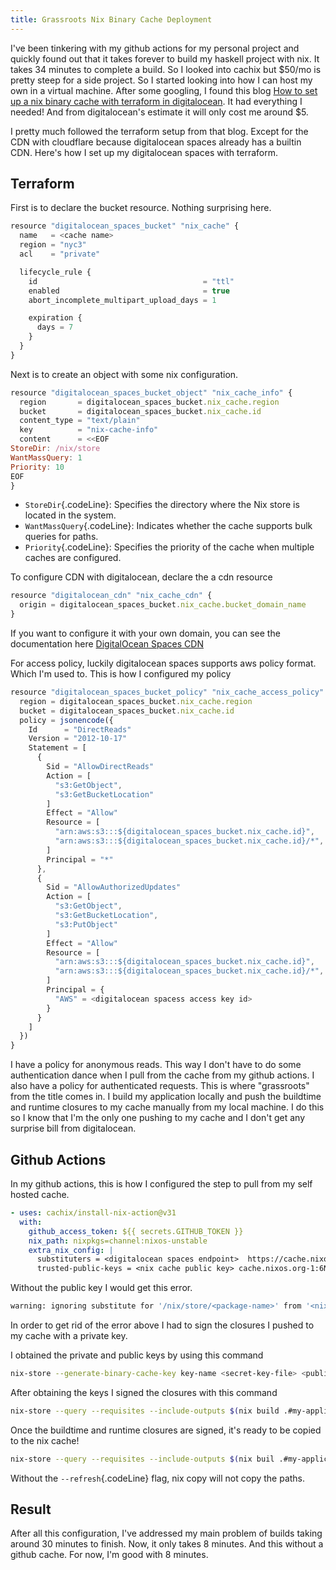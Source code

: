 ```yaml
---
title: Grassroots Nix Binary Cache Deployment
---
```


I've been tinkering with my github actions for my personal project and quickly found out that it takes forever to build my haskell project with nix. It takes 34 minutes to complete a build. So I looked into cachix but $50/mo is pretty steep for a side project. So I started looking into how I can host my own in a virtual machine. After some googling, I found this blog [How to set up a nix binary cache with terraform in digitalocean](https://aldoborrero.com/posts/2022/11/25/how-to-set-up-a-nix-binary-cache-with-terraform-in-digitalocean--cloudflare/). It had everything I needed! And from digitalocean's estimate it will only cost me around $5.

I pretty much followed the terraform setup from that blog. Except for the CDN with cloudflare because digitalocean spaces already has a builtin CDN. Here's how I set up my digitalocean spaces with terraform.

## Terraform

First is to declare the bucket resource. Nothing surprising here. 
```javascript
resource "digitalocean_spaces_bucket" "nix_cache" {
  name   = <cache name>
  region = "nyc3"
  acl    = "private"

  lifecycle_rule {
    id                                     = "ttl"
    enabled                                = true
    abort_incomplete_multipart_upload_days = 1

    expiration {
      days = 7
    }
  }
}
```

Next is to create an object with some nix configuration.
```javascript
resource "digitalocean_spaces_bucket_object" "nix_cache_info" {
  region       = digitalocean_spaces_bucket.nix_cache.region
  bucket       = digitalocean_spaces_bucket.nix_cache.id
  content_type = "text/plain"
  key          = "nix-cache-info"
  content      = <<EOF
StoreDir: /nix/store
WantMassQuery: 1
Priority: 10
EOF
}
```
* `StoreDir`{.codeLine}: Specifies the directory where the Nix store is located in the system.
* `WantMassQuery`{.codeLine}: Indicates whether the cache supports bulk queries for paths. 
* `Priority`{.codeLine}: Specifies the priority of the cache when multiple caches are configured.

To configure CDN with digitalocean, declare the a cdn resource
```javascript
resource "digitalocean_cdn" "nix_cache_cdn" {
  origin = digitalocean_spaces_bucket.nix_cache.bucket_domain_name
}
```
If you want to configure it with your own domain, you can see the documentation here [DigitalOcean Spaces CDN](https://search.opentofu.org/provider/opentofu/digitalocean/latest/docs/resources/cdn)

For access policy, luckily digitalocean spaces supports aws policy format. Which I'm used to. This is how I configured my policy
```javascript
resource "digitalocean_spaces_bucket_policy" "nix_cache_access_policy" {
  region = digitalocean_spaces_bucket.nix_cache.region
  bucket = digitalocean_spaces_bucket.nix_cache.id
  policy = jsonencode({
    Id      = "DirectReads"
    Version = "2012-10-17"
    Statement = [
      {
        Sid = "AllowDirectReads"
        Action = [
          "s3:GetObject",
          "s3:GetBucketLocation"
        ]
        Effect = "Allow"
        Resource = [
          "arn:aws:s3:::${digitalocean_spaces_bucket.nix_cache.id}",
          "arn:aws:s3:::${digitalocean_spaces_bucket.nix_cache.id}/*",
        ]
        Principal = "*"
      },
      {
        Sid = "AllowAuthorizedUpdates"
        Action = [
          "s3:GetObject",
          "s3:GetBucketLocation",
          "s3:PutObject"
        ]
        Effect = "Allow"
        Resource = [
          "arn:aws:s3:::${digitalocean_spaces_bucket.nix_cache.id}",
          "arn:aws:s3:::${digitalocean_spaces_bucket.nix_cache.id}/*",
        ]
        Principal = {
          "AWS" = <digitalocean spacess access key id>
        }
      }
    ]
  })
}
```
I have a policy for anonymous reads. This way I don't have to do some authentication dance when I pull from the cache from my github actions. I also have a policy for authenticated requests. This is where "grassroots" from the title comes in. I build my application locally and push the buildtime and runtime closures to my cache manually from my local machine. I do this so I know that I'm the only one pushing to my cache and I don't get any surprise bill from digitalocean.

## Github Actions
In my github actions, this is how I configured the step to pull from my self hosted cache.
```yaml
- uses: cachix/install-nix-action@v31
  with:
    github_access_token: ${{ secrets.GITHUB_TOKEN }}
    nix_path: nixpkgs=channel:nixos-unstable
    extra_nix_config: |
      substituters = <digitalocean spaces endpoint>  https://cache.nixos.org/ 
      trusted-public-keys = <nix cache public key> cache.nixos.org-1:6NCHdD59X431o0gWypbMrAURkbJ16ZPMQFGspcDShjY= 
```

Without the public key I would get this error. 
```bash
warning: ignoring substitute for '/nix/store/<package-name>' from '<nix cache endpoint>', as it's not signed by any of the keys in 'trusted-public-keys'
```
In order to get rid of the error above I had to sign the closures I pushed to my cache with a private key.

I obtained the private and public keys by using this command
```bash
nix-store --generate-binary-cache-key key-name <secret-key-file> <public-key-file>
```

After obtaining the keys I signed the closures with this command
```bash
nix-store --query --requisites --include-outputs $(nix build .#my-application --no-link --print-out-paths) | xargs -r -n1 nix store sign --key-file <public key>
```

Once the buildtime and runtime closures are signed, it's ready to be copied to the nix cache!
```bash
nix-store --query --requisites --include-outputs $(nix buil .#my-application --no-link --print-out-paths) | xargs -r -n1 nix copy --to 's3://<cache name>?endpoint=<region>.digitaloceanspaces.com&region=<region>' --refresh
```
Without the `--refresh`{.codeLine} flag, nix copy will not copy the paths.

## Result
After all this configuration, I've addressed my main problem of builds taking around 30 minutes to finish. Now, it only takes 8 minutes. And this without a github cache. For now, I'm good with 8 minutes.
